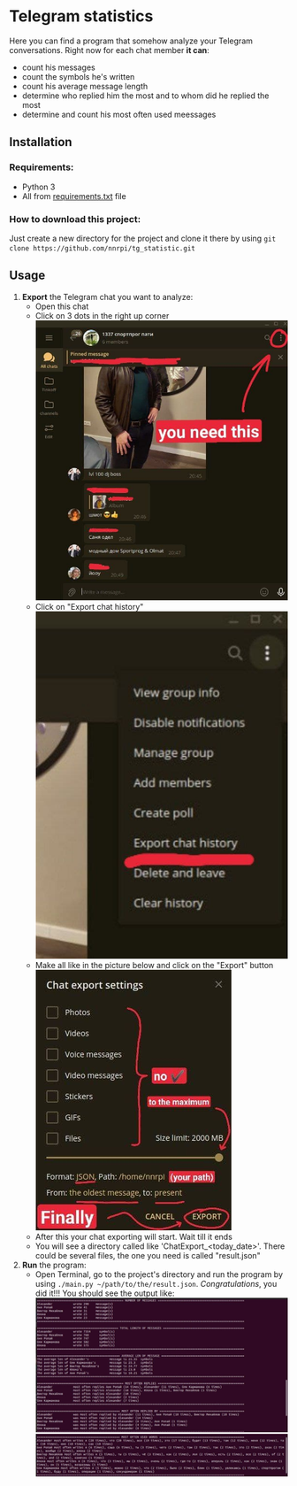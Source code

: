 # Telegram statistics
Here you can find a program that somehow analyze your
Telegram conversations. Right now for each chat member **it
can**:
* count his messages
* count the symbols he's written
* count his average message length
* determine who replied him the most and to whom did he
replied the most
* determine and count his most often used meessages

## Installation
### Requirements:
* Python 3
* All from [requirements.txt](https://github.com/nnrpi/tg_statistic/blob/master/requirements.txt)
file

### How to download this project:
Just create a new directory for the project and clone it there
by using
`git clone https://github.com/nnrpi/tg_statistic.git`

## Usage
1. **Export** the Telegram chat you want to analyze:
    * Open this chat
    * Click on 3 dots in the right up corner ![](Pictures/1337chat.jpg)
    * Click on "Export chat history" ![](Pictures/1337export_chat.jpg)
    * Make all like in the picture below and click on the "Export"
    button ![](Pictures/1337exporting.jpg)
    * After this your chat exporting will start. Wait till it ends
    * You will see a directory called like 'ChatExport_<today_date>'.
    There could be several files, the one you need is called "result.json"
2. **Run** the program:
    * Open Terminal, go to the project's directory and run
    the program by using `./main.py ~/path/to/the/result.json`.
    *Congratulations*, you did it!!! You should see the output like:
    ![](Pictures/1337output1.jpg)
    ![](Pictures/1337output2.jpg)
